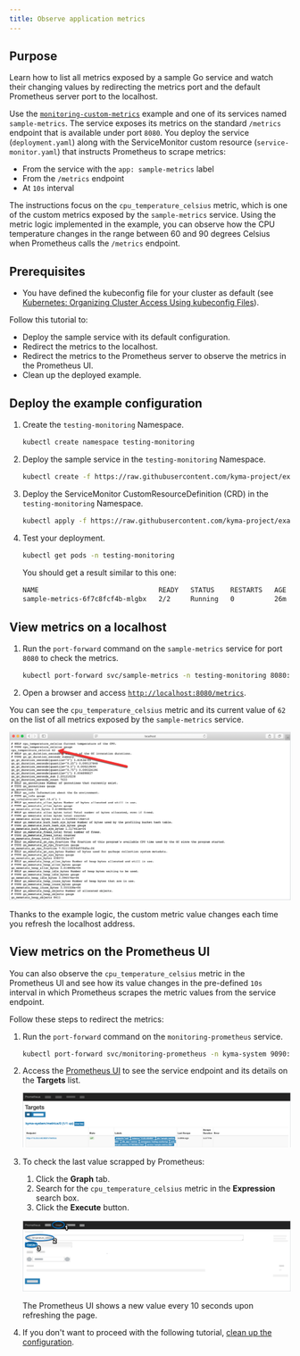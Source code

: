 ```yaml
---
title: Observe application metrics
---
```


## Purpose

Learn how to list all metrics exposed by a sample Go service and watch their changing values by redirecting the metrics port and the default Prometheus server port to the localhost.

Use the [`monitoring-custom-metrics`](https://github.com/kyma-project/examples/tree/master/monitoring-custom-metrics) example and one of its services named `sample-metrics`. The service exposes its metrics on the standard `/metrics` endpoint that is available under port `8080`. You deploy the service (`deployment.yaml`) along with the ServiceMonitor custom resource (`service-monitor.yaml`) that instructs Prometheus to scrape metrics:

- From the service with the `app: sample-metrics` label
- From the `/metrics` endpoint
- At `10s` interval

The instructions focus on the `cpu_temperature_celsius` metric, which is one of the custom metrics exposed by the `sample-metrics` service. Using the metric logic implemented in the example, you can observe how the CPU temperature changes in the range between 60 and 90 degrees Celsius when Prometheus calls the `/metrics` endpoint.

## Prerequisites

- You have defined the kubeconfig file for your cluster as default (see [Kubernetes: Organizing Cluster Access Using kubeconfig Files](https://kubernetes.io/docs/concepts/configuration/organize-cluster-access-kubeconfig/)).

Follow this tutorial to:

- Deploy the sample service with its default configuration.
- Redirect the metrics to the localhost.
- Redirect the metrics to the Prometheus server to observe the metrics in the Prometheus UI.
- Clean up the deployed example.

## Deploy the example configuration

1. Create the `testing-monitoring` Namespace.

   ```bash
   kubectl create namespace testing-monitoring
   ```

2. Deploy the sample service in the `testing-monitoring` Namespace.

   ```bash
   kubectl create -f https://raw.githubusercontent.com/kyma-project/examples/main/monitoring-custom-metrics/deployment/deployment.yaml --namespace=testing-monitoring
   ```

3. Deploy the ServiceMonitor CustomResourceDefinition (CRD) in the `testing-monitoring` Namespace.

   ```bash
   kubectl apply -f https://raw.githubusercontent.com/kyma-project/examples/main/monitoring-custom-metrics/deployment/service-monitor.yaml --namespace=testing-monitoring
   ```

4. Test your deployment.

   ```bash
   kubectl get pods -n testing-monitoring
   ```

   You should get a result similar to this one:

   ```bash
   NAME                              READY   STATUS    RESTARTS   AGE
   sample-metrics-6f7c8fcf4b-mlgbx   2/2     Running   0          26m
   ```

## View metrics on a localhost

1. Run the `port-forward` command on the `sample-metrics` service for port `8080` to check the metrics.

   ```bash
   kubectl port-forward svc/sample-metrics -n testing-monitoring 8080:8080
   ```

2. Open a browser and access [`http://localhost:8080/metrics`](http://localhost:8080/metrics).

You can see the `cpu_temperature_celsius` metric and its current value of `62` on the list of all metrics exposed by the `sample-metrics` service.

![metrics on port 8080](./assets/sample-metrics-2.png)

Thanks to the example logic, the custom metric value changes each time you refresh the localhost address.

## View metrics on the Prometheus UI

You can also observe the `cpu_temperature_celsius` metric in the Prometheus UI and see how its value changes in the pre-defined `10s` interval in which Prometheus scrapes the metric values from the service endpoint.

Follow these steps to redirect the metrics:

1. Run the `port-forward` command on the `monitoring-prometheus` service.

   ```bash
   kubectl port-forward svc/monitoring-prometheus -n kyma-system 9090:9090
   ```

2. Access the [Prometheus UI](http://localhost:9090/targets#job-sample-metrics) to see the service endpoint and its details on the **Targets** list.

   ![Prometheus Dashboard](./assets/pm-dashboard-1.png)

3. To check the last value scrapped by Prometheus:  
   
    1. Click the **Graph** tab.
    2. Search for the `cpu_temperature_celsius` metric in the **Expression** search box.
    3. Click the **Execute** button.

   ![Prometheus Dashboard](./assets/pm-dashboard-2.png)

   The Prometheus UI shows a new value every 10 seconds upon refreshing the page.

4. If you don't want to proceed with the following tutorial, [clean up the configuration](obsv-05-clean-up-configuration.md).

